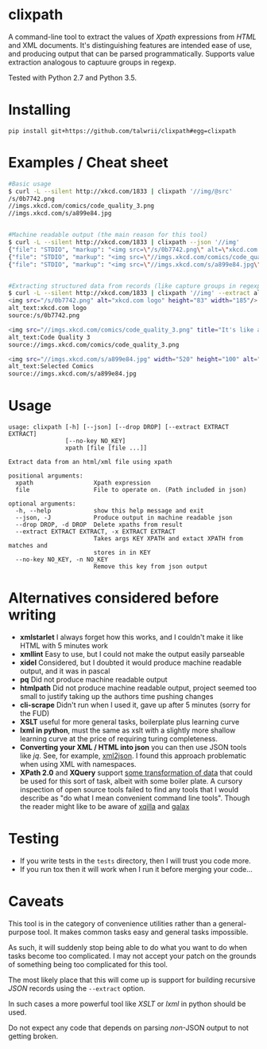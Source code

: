 <!-- This is generated by make-readme.py do not edit -->
# clixpath

A command-line tool to extract the values of *Xpath* expressions from *HTML* and XML documents.
It's distinguishing features are intended ease of use, and producing output that can be parsed programmatically.
Supports value extraction analogous to captuure groups in regexp.

Tested with Python 2.7 and Python 3.5.

# Installing

```
pip install git+https://github.com/talwrii/clixpath#egg=clixpath
```

# Examples / Cheat sheet

```bash
#Basic usage
$ curl -L --silent http://xkcd.com/1833 | clixpath '//img/@src'
/s/0b7742.png
//imgs.xkcd.com/comics/code_quality_3.png
//imgs.xkcd.com/s/a899e84.jpg


#Machine readable output (the main reason for this tool)
$ curl -L --silent http://xkcd.com/1833 | clixpath --json '//img'
{"file": "STDIO", "markup": "<img src=\"/s/0b7742.png\" alt=\"xkcd.com logo\" height=\"83\" width=\"185\"/>", "path": "/html/body/div[@id=\"topContainer\"]/div[@id=\"topRight\"]/div[@id=\"masthead\"]/span/a/img"}
{"file": "STDIO", "markup": "<img src=\"//imgs.xkcd.com/comics/code_quality_3.png\" title=\"It's like a half-solved cryptogram where the solution is a piece of FORTH code written by someone who doesn't know FORTH.\" alt=\"Code Quality 3\" srcset=\"//imgs.xkcd.com/comics/code_quality_3_2x.png 2x\"/>\n", "path": "/html/body/div[@class=\"box\" and @id=\"middleContainer\"]/div[@id=\"comic\"]/img"}
{"file": "STDIO", "markup": "<img src=\"//imgs.xkcd.com/s/a899e84.jpg\" width=\"520\" height=\"100\" alt=\"Selected Comics\" usemap=\"#comicmap\"/>\n", "path": "/html/body/div[@class=\"box\" and @id=\"bottom\"]/img"}


#Extracting structured data from records (like capture groups in regexp)
$ curl -L --silent http://xkcd.com/1833 | clixpath '//img' --extract alt_text @alt --extract source @src
<img src="/s/0b7742.png" alt="xkcd.com logo" height="83" width="185"/>
alt_text:xkcd.com logo
source:/s/0b7742.png

<img src="//imgs.xkcd.com/comics/code_quality_3.png" title="It's like a half-solved cryptogram where the solution is a piece of FORTH code written by someone who doesn't know FORTH." alt="Code Quality 3" srcset="//imgs.xkcd.com/comics/code_quality_3_2x.png 2x"/>
alt_text:Code Quality 3
source://imgs.xkcd.com/comics/code_quality_3.png

<img src="//imgs.xkcd.com/s/a899e84.jpg" width="520" height="100" alt="Selected Comics" usemap="#comicmap"/>
alt_text:Selected Comics
source://imgs.xkcd.com/s/a899e84.jpg


```

# Usage

```
usage: clixpath [-h] [--json] [--drop DROP] [--extract EXTRACT EXTRACT]
                [--no-key NO_KEY]
                xpath [file [file ...]]

Extract data from an html/xml file using xpath

positional arguments:
  xpath                 Xpath expression
  file                  File to operate on. (Path included in json)

optional arguments:
  -h, --help            show this help message and exit
  --json, -J            Produce output in machine readable json
  --drop DROP, -d DROP  Delete xpaths from result
  --extract EXTRACT EXTRACT, -x EXTRACT EXTRACT
                        Takes args KEY XPATH and extact XPATH from matches and
                        stores in in KEY
  --no-key NO_KEY, -n NO_KEY
                        Remove this key from json output

```
# Alternatives considered before writing

- **xmlstarlet** I always forget how this works, and I couldn't make it like HTML with 5 minutes work
- **xmllint**  Easy to use, but I could not make the output easily parseable
- **xidel** Considered, but I doubted it would produce machine readable output, and it was in pascal
- **pq** Did not produce machine readable output
- **htmlpath** Did not produce machine readable output, project seemed too small to justify taking up the authors time pushing changes
- **cli-scrape**  Didn't run when I used it, gave up after 5 minutes (sorry for the FUD)
- **XSLT** useful for more general tasks, boilerplate plus learning curve
- **lxml in python**, must the same as xslt with a slightly more shallow learning curve at the price of requiring turing completeness.
- **Converting your XML / HTML into json** you can then use JSON tools like *jq*. See, for example, [xml2json](https://github.com/hay/xml2json). I found this approach problematic when using XML with namespaces.
- **XPath 2.0** and **XQuery** support [some transformation of data](https://stackoverflow.com/questions/11372160/how-to-do-group-capture-in-xpath) that could be used for this sort of task, albeit with some boiler plate. A cursory inspection of open source tools failed to find any tools that I would describe as "do what I mean convenient command line tools". Though the reader might like to be aware of [xqilla](http://xqilla.sourceforge.net/) and [galax](http://galax.sourceforge.net/)

# Testing

- If you write tests in the `tests` directory, then I will trust you code more.
- If you run tox then it will work when I run it before merging your code...

# Caveats

This tool is in the category of convenience utilities rather than a general-purpose tool.
It makes common tasks easy and general tasks impossible.

As such, it will suddenly stop being able to do what you want to do when tasks become too complicated. I may not accept your patch on the grounds of something being too complicated for this tool.

The most likely place that this will come up is support for building recursive *JSON* records using the `--extract` option.

In such cases a more powerful tool like *XSLT* or *lxml* in python should be used.

Do not expect any code that depends on parsing *non*-JSON output to not getting broken.
